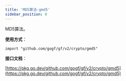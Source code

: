 ```yaml
---
title: 'MD5算法-gmd5'
sidebar_position: 0
---
```


MD5算法。

**使用方式**：

```
import "github.com/gogf/gf/v2/crypto/gmd5"
```

**接口文档**：

[https://pkg.go.dev/github.com/gogf/gf/v2/crypto/gmd5](https://pkg.go.dev/github.com/gogf/gf/v2/crypto/gmd5)
